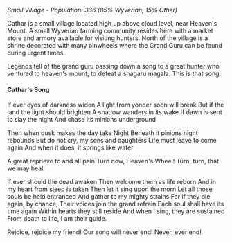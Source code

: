 *Small Village - Population: 336*
*(85% Wyverian, 15% Other)*

Cathar is a small village located high up above cloud level, near Heaven's Mount. A small Wyverian farming community resides here with a market store and armory available for visiting hunters. North of the village is a shrine decorated with many pinwheels where the Grand Guru can be found during urgent times.

Legends tell of the grand guru passing down a song to a great hunter who ventured to heaven's mount, to defeat a shagaru magala. This is that song:

#### Cathar's Song
If ever eyes of darkness widen
A light from yonder soon will break
But if the land the light should brighten
A shadow wanders in its wake
If dawn is sent to slay the night
And chase its minions underground

Then when dusk makes the day take
Night Beneath it pinions night rebounds
But do not cry, my sons and daughters
Life must leave to come again
And when it does, it springs like water

A great reprieve to and all pain
Turn now, Heaven's Wheel! Turn, turn, that we may heal!

If ever should the dead awaken
Then welcome them as life reborn
And in my heart from sleep is taken
Then let it sing upon the morn
Let all those souls be held entranced
And gather to my mighty strains
For if they die again, by chance,
Their voices join the grand refrain
Each soul shall have its time again
Within hearts they still reside
And when I sing, they are sustained
From death to life, I am their guide.

Rejoice, rejoice my friend!
Our song will never end!
Never, ever end!